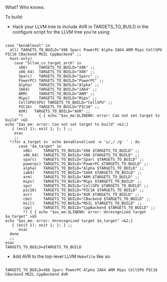 What? Who knows.

To build:

* Hack your LLVM tree to include AVR in TARGETS_TO_BUILD in the configure script for the LLVM tree you're using:

<pre><code>
case "$enableval" in
  all) TARGETS_TO_BUILD="X86 Sparc PowerPC Alpha IA64 ARM Mips CellSPU PIC16 CBackend MSIL CppBackend" ;;
  host-only)
    case "$llvm_cv_target_arch" in
      x86)     TARGETS_TO_BUILD="X86" ;;
      x86_64)  TARGETS_TO_BUILD="X86" ;;
      Sparc)   TARGETS_TO_BUILD="Sparc" ;;
      PowerPC) TARGETS_TO_BUILD="PowerPC" ;;
      Alpha)   TARGETS_TO_BUILD="Alpha" ;;
      IA64)    TARGETS_TO_BUILD="IA64" ;;
      ARM)     TARGETS_TO_BUILD="ARM" ;;
      Mips)    TARGETS_TO_BUILD="Mips" ;;
      CellSPU|SPU) TARGETS_TO_BUILD="CellSPU" ;;
      PIC16)   TARGETS_TO_BUILD="PIC16" ;;
      AVR)   TARGETS_TO_BUILD="AVR" ;;
      *)       { { echo "$as_me:$LINENO: error: Can not set target to build" >&5
echo "$as_me: error: Can not set target to build" >&2;}
   { (exit 1); exit 1; }; } ;;
    esac
    ;;
  *)for a_target in `echo $enableval|sed -e 's/,/ /g' ` ; do
      case "$a_target" in
        x86)     TARGETS_TO_BUILD="X86 $TARGETS_TO_BUILD" ;;
        x86_64)  TARGETS_TO_BUILD="X86 $TARGETS_TO_BUILD" ;;
        sparc)   TARGETS_TO_BUILD="Sparc $TARGETS_TO_BUILD" ;;
        powerpc) TARGETS_TO_BUILD="PowerPC $TARGETS_TO_BUILD" ;;
        alpha)   TARGETS_TO_BUILD="Alpha $TARGETS_TO_BUILD" ;;
        ia64)    TARGETS_TO_BUILD="IA64 $TARGETS_TO_BUILD" ;;
        arm)     TARGETS_TO_BUILD="ARM $TARGETS_TO_BUILD" ;;
        mips)    TARGETS_TO_BUILD="Mips $TARGETS_TO_BUILD" ;;
        spu)     TARGETS_TO_BUILD="CellSPU $TARGETS_TO_BUILD" ;;
        pic16)   TARGETS_TO_BUILD="PIC16 $TARGETS_TO_BUILD" ;;
        avr)     TARGETS_TO_BUILD="AVR $TARGETS_TO_BUILD" ;;
        cbe)     TARGETS_TO_BUILD="CBackend $TARGETS_TO_BUILD" ;;
        msil)    TARGETS_TO_BUILD="MSIL $TARGETS_TO_BUILD" ;;
        cpp)     TARGETS_TO_BUILD="CppBackend $TARGETS_TO_BUILD" ;;
        *) { { echo "$as_me:$LINENO: error: Unrecognized target $a_target" >&5
echo "$as_me: error: Unrecognized target $a_target" >&2;}
   { (exit 1); exit 1; }; } ;;
      esac
  done
  ;;
esac
TARGETS_TO_BUILD=$TARGETS_TO_BUILD
</code></pre>

* Add AVR to the top-level LLVM `Makefile` like so:

<pre><code>
TARGETS_TO_BUILD=X86 Sparc PowerPC Alpha IA64 ARM Mips CellSPU PIC16 CBackend MSIL CppBackend AVR
</code></pre>
